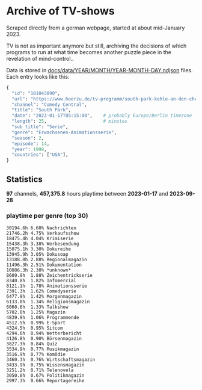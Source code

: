 # Archive of TV-shows

Scraped directly from a german webpage, started at about mid-January 2023.

TV is not as important anymore but still, archiving the decisions of which programs to run at what time
becomes another puzzle piece in the revelation of mind-control.. 

Data is stored in [docs/data/YEAR/MONTH/YEAR-MONTH-DAY.ndjson](docs/data/) files. 
Each entry looks like this:

```python
{
  "id": "181043890", 
  "url": "https://www.hoerzu.de/tv-programm/south-park-kohle-an-den-chefkoch/bid_181043890/", 
  "channel": "Comedy Central", 
  "title": "South Park", 
  "date": "2023-01-17T05:15:00",    # probably Europe/Berlin timezone 
  "length": 25,                     # minutes 
  "sub_title": "Serie", 
  "genre": "Erwachsenen-Animationsserie", 
  "season": 2, 
  "episode": 14, 
  "year": 1998, 
  "countries": ["USA"],
}
```

## Statistics

**97** channels, **457,375.8** hours playtime between **2023-01-17** and **2023-09-28**


### playtime per genre (top 30)

    30194.6h 6.60% Nachrichten
    21746.2h 4.75% Verkaufsshow
    18475.4h 4.04% Krimiserie
    15438.3h 3.38% Werbesendung
    15075.1h 3.30% Dokureihe
    13945.9h 3.05% Dokusoap
    13188.0h 2.88% Regionalmagazin
    11496.3h 2.51% Dokumentation
    10886.3h 2.38% *unknown*
    8609.9h  1.88% Zeichentrickserie
    8340.8h  1.82% Infomercial
    8121.1h  1.78% Animationsserie
    7391.3h  1.62% Comedyserie
    6477.9h  1.42% Morgenmagazin
    6133.0h  1.34% Religionsmagazin
    6060.6h  1.33% Talkshow
    5702.0h  1.25% Magazin
    4839.9h  1.06% Programmende
    4512.5h  0.99% E-Sport
    4324.5h  0.95% Sitcom
    4294.6h  0.94% Wetterbericht
    4126.8h  0.90% Börsenmagazin
    3827.3h  0.84% Quiz
    3534.9h  0.77% Musikmagazin
    3516.9h  0.77% Komödie
    3460.3h  0.76% Wirtschaftsmagazin
    3433.9h  0.75% Wissensmagazin
    3251.2h  0.71% Telenovela
    3050.8h  0.67% Politikmagazin
    2997.3h  0.66% Reportagereihe

